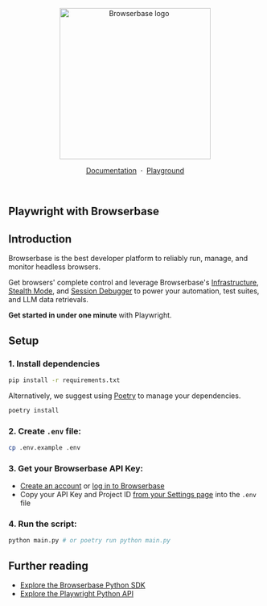 <p align="center">
    <picture>
        <source media="(prefers-color-scheme: dark)" srcset="logo/dark.svg"/>
        <img alt="Browserbase logo" src="logo/light.svg" width="300" />
    </picture>
</p>

<p align="center">
    <a href="https://docs.browserbase.com">Documentation</a>
    <span>&nbsp;·&nbsp;</span>
    <a href="https://www.browserbase.com/playground">Playground</a>
</p>
<br/>

## Playwright with Browserbase

## Introduction

Browserbase is the best developer platform to reliably run, manage, and monitor headless browsers.

Get browsers' complete control and leverage Browserbase's
[Infrastructure](https://docs.browserbase.com/under-the-hood), [Stealth Mode](https://docs.browserbase.com/features/stealth-mode), and
[Session Debugger](https://docs.browserbase.com/features/sessions) to power your automation, test suites,
and LLM data retrievals.

**Get started in under one minute** with Playwright.

## Setup

### 1. Install dependencies

```bash
pip install -r requirements.txt
```

Alternatively, we suggest using [Poetry](https://python-poetry.org/) to manage your dependencies.

```bash
poetry install
```

### 2. Create `.env` file:

```bash
cp .env.example .env
```

### 3. Get your Browserbase API Key:

- [Create an account](https://www.browserbase.com/sign-up) or [log in to Browserbase](https://www.browserbase.com/sign-in)
- Copy your API Key and Project ID [from your Settings page](https://www.browserbase.com/settings) into the `.env` file

### 4. Run the script:

```bash
python main.py # or poetry run python main.py
```

## Further reading

- [Explore the Browserbase Python SDK](https://docs.browserbase.com/sdk/python)
- [Explore the Playwright Python API](https://playwright.dev/python/docs/api/class-page)
